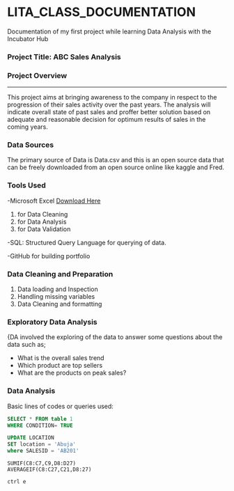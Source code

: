 # LITA_CLASS_DOCUMENTATION
Documentation of my first project while learning Data Analysis with the Incubator Hub

### Project Title: ABC Sales Analysis

### Project Overview
---
This project aims at bringing awareness to the company in respect to the progression of their sales activity over the past years. The analysis will indicate overall state of past sales and proffer better solution based on adequate and reasonable decision for optimum results of sales in the coming years.

### Data Sources
The primary source of Data is Data.csv and this is an open source data that can be freely downloaded from an open source online like kaggle and Fred.

### Tools Used
-Microsoft Excel [Download Here](https//www.microsoft.com)
 1. for Data Cleaning
 2. for Data Analysis
 3. for Data Validation
    
-SQL: Structured Query Language for querying of data.

-GitHub for building portfolio

### Data Cleaning and Preparation
 1. Data loading and Inspection
 2. Handling missing variables
 3. Data Cleaning and formatting

### Exploratory Data Analysis
{DA involved the exploring of the data to answer some questions about the data such as;
- What is the overall sales trend
- Which product are top sellers
- What are the products on peak sales?

### Data Analysis
 Basic lines of codes or queries used:
 
 ``` SQL
SELECT * FROM table 1
WHERE CONDITION= TRUE
```

 ``` SQL
UPDATE LOCATION
SET location = 'Abuja'
where SALESID = 'AB201'
```

```EXCEL
SUMIF(C8:C7,C9,D8:D27)
AVERAGEIF(C8:C27,C21,D8:27)
```

 ```EXCEL
ctrl e
```
 
 
